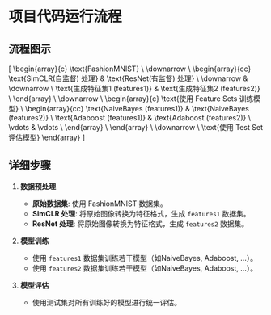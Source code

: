 # 项目代码运行流程

## 流程图示

\[
\begin{array}{c}
\text{FashionMNIST} \\
\downarrow \\
\begin{array}{cc}
\text{SimCLR(自监督) 处理} & \text{ResNet(有监督) 处理} \\
\downarrow & \downarrow \\
\text{生成特征集1 (features1)} & \text{生成特征集2 (features2)} \\
\end{array} \\
\downarrow \\
\begin{array}{c}
\text{使用 Feature Sets 训练模型} \\
\begin{array}{cc}
\text{NaiveBayes (features1)} & \text{NaiveBayes (features2)} \\
\text{Adaboost (features1)} & \text{Adaboost (features2)} \\
\vdots & \vdots \\
\end{array} \\
\end{array} \\
\downarrow \\
\text{使用 Test Set 评估模型}
\end{array}
\]

## 详细步骤

1. **数据预处理**
   - **原始数据集**: 使用 FashionMNIST 数据集。
   - **SimCLR 处理**: 将原始图像转换为特征格式，生成 `features1` 数据集。
   - **ResNet 处理**: 将原始图像转换为特征格式，生成 `features2` 数据集。

2. **模型训练**
   - 使用 `features1` 数据集训练若干模型（如NaiveBayes, Adaboost, ...）。
   - 使用 `features2` 数据集训练若干模型（如NaiveBayes, Adaboost, ...）。

3. **模型评估**
   - 使用测试集对所有训练好的模型进行统一评估。
